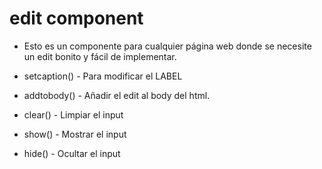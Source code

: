 # edit component

- Esto es un componente para cualquier página web donde se necesite un edit bonito y fácil de implementar.

- setcaption() - Para modificar el LABEL
- addtobody() - Añadir el edit al body del html.
- clear() - Limpiar el input
- show() - Mostrar el input
- hide() - Ocultar el input